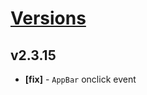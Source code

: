 # [Versions](https://github.com/Tracktor/design-system/releases)

## v2.3.15
- **[fix]** - `AppBar` onclick event

